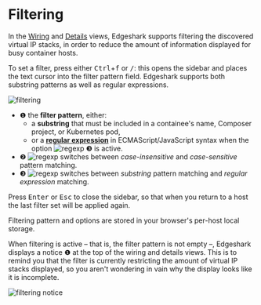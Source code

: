 # Filtering

In the [Wiring](wiring) and [Details](details) views, Edgeshark supports
filtering the discovered virtual IP stacks, in order to reduce the amount of
information displayed for busy container hosts.

To set a filter, press either <nobr><kbd>Ctrl</kbd>+<kbd>f</kbd></nobr> or
<kbd>/</kbd>: this opens the sidebar and places the text cursor into the filter
pattern field. Edgeshark supports both substring patterns as well as regular
expressions.

![filtering](_images/filtering.png ':class=scrshot')

- ❶ the **filter pattern**, either:
  - a **substring** that must be included in a containee's name, Composer
    project, or Kubernetes pod,
  - or a [**regular expression**](https://regex101.com/) in
    ECMAScript/JavaScript syntax when the option
    ![regexp](_media/icons/Regexp.svg ':class=mdicon :no-zoom') ❸ is active.
- ❷ ![regexp](_media/icons/Case.svg ':class=mdicon :no-zoom') switches
    between _case-insensitive_ and _case-sensitive_ pattern matching.
- ❸ ![regexp](_media/icons/Regexp.svg ':class=mdicon :no-zoom') switches between
  _substring_ pattern matching and _regular expression_ matching.

Press <kbd>Enter</kbd> or <kbd>Esc</kbd> to close the sidebar, so that when you
return to a host the last filter set will be applied again.

Filtering pattern and options are stored in your browser's per-host local
storage.

When filtering is active – that is, the filter pattern is not empty –, Edgeshark
displays a notice ❶ at the top of the wiring and details views. This is to
remind you that the filter is currently restricting the amount of virtual IP
stacks displayed, so you aren't wondering in vain why the display looks like it
is incomplete. 

![filtering notice](_images/filtering-notice.png ':class=scrshot')
